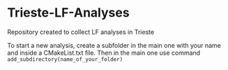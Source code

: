 # Trieste-LF-Analyses

Repository created to collect LF analyses in Trieste

To start a new analysis, create a subfolder in the main one with your name and inside a CMakeList.txt file. 
Then in the main one use command `add_subdirectory(name_of_your_folder)`

